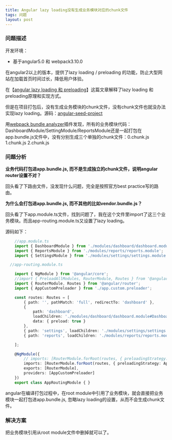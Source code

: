 ```yaml
---
title: Angular lazy loading没有生成业务模块对应的chunk文件
tags: 问题
layout: post
---
```



### 问题描述

开发环境：

- 基于angular5.0 和 webpack3.10.0

在angular2以上的版本，提供了lazy loading / preloading 的功能，防止大型网站在加载首页时间过长，降低用户体验。


在【[angular lazy loading 和 preloading](/2018/09/angular-lazy-loading)】这篇文章解释了lazy loading 和 preloading原理和实现方式。



但是在项目打包后，没有生成业务模块的chunk文件，没有chunk文件也就没办法实现lazy loading。源码：[angular-seed-project](https://github.com/hp-art/angular-seed-project) 


用[webpack bundle analyzer](https://github.com/webpack-contrib/webpack-bundle-analyzer)插件发现，所有的业务模块代码：DashboardModule/SettingModule/ReportsModule还是一起打包在app.bundle.js文件中，没有分别生成三个单独的chunk文件：0.chunk.js 1.chunk.js 2.chunk.js


### 问题分析

**业务代码打包进app.bundle.js, 而不是生成独立的chunk文件，说明angular router设置不对？**

回头看了下路由文件，没发现什么问题，完全是按照官方best practice写的路由。

**为什么会打包进app.bundle.js, 而不其他的比如vendor.bundle.js？**

回头看了下app.module.ts文件，找到问题了，我在这个文件里import了这三个业务模块。而且app-routing.module.ts又设置了lazy loading。


源码如下：
```ts
    //app.module.ts
    import { DashboardModule } from './modules/dashboard/dashboard.module';
    import { ReportsModule } from './modules/reports/reports.module';
    import { SettingsModule } from './modules/settings/settings.module';
```

```ts
  //app-routing.module.ts

    import { NgModule } from '@angular/core';
    //import { PreloadAllModules, RouterModule, Routes } from '@angular/router';
    import { RouterModule, Routes } from '@angular/router';
    import { AppCustomPreloader } from './app.custom.preloader';

    const routes: Routes = [
        { path: '', pathMatch: 'full', redirectTo: 'dashboard' },
        {
            path: 'dashboard',
            loadChildren: './modules/dashboard/dashboard.module#DashboardModule',
            data: { preload: true }
        },
        { path: 'settings', loadChildren: './modules/settings/settings.module#SettingsModule' },
        { path: 'reports', loadChildren: './modules/reports/reports.module#SettingsModule' },

    ];

    @NgModule({
        // imports: [RouterModule.forRoot(routes, { preloadingStrategy: PreloadAllModules, useHash: true })],
        imports: [RouterModule.forRoot(routes, { preloadingStrategy: AppCustomPreloader, useHash: true })],
        exports: [RouterModule],
        providers: [AppCustomPreloader]
    })
    export class AppRoutingModule { }
```
angular在编译打包过程中，在root module中引用了业务模块，就会直接把业务模块一起打包进app.bundle.js, 忽略lazy loading的设置，从而不会生成chunk文件。

### 解决方案
把业务模块引用从root module文件中删掉就可以了。